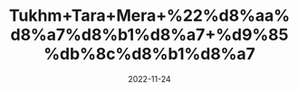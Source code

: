 ---
title: 'Tukhm+Tara+Mera+%22%d8%aa%d8%a7%d8%b1%d8%a7+%d9%85%db%8c%d8%b1%d8%a7'
date: '2022-11-24' 
metatag: '' 
inventory: '0' 
draft: false 
# meta description 
shortDescripton: 'Arugula+Seeds%22++Taramira+Oil+is+packed+with+different+vitamins+like+Vitamin+K+that+helps+in+bone+health%2c+hir+growth%2c+hair+loss+prevention+and+Dandruff+removal.'
description: 'Seed+%d8%aa%d8%ae%d9%85++%d8%a8%db%8c%d8%ac'
longdescription: ''
tags: ''
brand: ''
subCategory: ''
unit: '250 gm-Pk'
sellCount: '0'
featured: False
# product Price
price: '150.0'
# Product Short Description
shortDescription: 'Arugula+Seeds%22++Taramira+Oil+is+packed+with+different+vitamins+like+Vitamin+K+that+helps+in+bone+health%2c+hir+growth%2c+hair+loss+prevention+and+Dandruff+removal.'
productID: '964AA033-952C-ED11-9968-005056B3A416'
type: 'products'
category: 'Seed+%d8%aa%d8%ae%d9%85++%d8%a8%db%8c%d8%ac' 
thumnailproduct: 'https://eraconnect.blob.core.windows.net/product-images/aminsaddiquidawakhana/964AA033-952C-ED11-9968-005056B3A416.webp' 
images:
  - image: 'https://eraconnect.blob.core.windows.net/product-images/aminsaddiquidawakhana/964AA033-952C-ED11-9968-005056B3A416.webp'  
Variants:
---